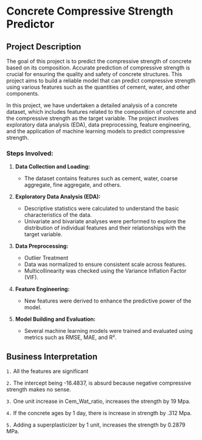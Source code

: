 # Concrete Compressive Strength Predictor

## Project Description
The goal of this project is to predict the compressive strength of concrete based on its composition. Accurate prediction of compressive strength is crucial for ensuring the quality and safety of concrete structures. This project aims to build a reliable model that can predict compressive strength using various features such as the quantities of cement, water, and other components.

In this project, we have undertaken a detailed analysis of a concrete dataset, which includes features related to the composition of concrete and the compressive strength as the target variable. The project involves exploratory data analysis (EDA), data preprocessing, feature engineering, and the application of machine learning models to predict compressive strength. 

### Steps Involved:
1. **Data Collection and Loading:**
   - The dataset contains features such as cement, water, coarse aggregate, fine aggregate, and others.

2. **Exploratory Data Analysis (EDA):**
   - Descriptive statistics were calculated to understand the basic characteristics of the data.
   - Univariate and bivariate analyses were performed to explore the distribution of individual features and their relationships with the target variable.

3. **Data Preprocessing:**
   - Outlier Treatment 
   - Data was normalized to ensure consistent scale across features.
   - Multicollinearity was checked using the Variance Inflation Factor (VIF).

5. **Feature Engineering:**
   - New features were derived to enhance the predictive power of the model.
     
6. **Model Building and Evaluation:**
   - Several machine learning models were trained and evaluated using metrics such as RMSE, MAE, and R².



## Business Interpretation
`1.` All the features are significant

`2.` The intercept being -16.4837, is absurd because negative compressive strength makes no sense.

`3.` One unit increase in Cem_Wat_ratio, increases the strength by 19 Mpa.

`4.` If the concrete ages by 1 day, there is increase in strength by .312 Mpa.

`5.` Adding a superplasticizer by 1 unit, increases the strength by 0.2879 MPa.
